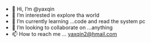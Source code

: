 - 👋 Hi, I’m @yaxqin
- 👀 I’m interested in explore tha world
- 🌱 I’m currently learning ...code and read the system pc
- 💞️ I’m looking to collaborate on ...anything
- 📫 How to reach me ... yaxqin2@hmail.com

<!---
yaxqin/yaxqin is a ✨ special ✨ repository because its `README.md` (this file) appears on your GitHub profile.
You can click the Preview link to take a look at your changes.
--->
